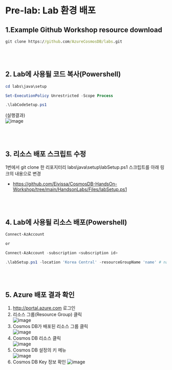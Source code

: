 # Pre-lab: Lab 환경 배포   

<!-- ## 파워쉘 모듈 설치
Azure 파워쉘 모듈이 설치되지 않은 경우 설치 해야 함 
```powershell
Set-ExecutionPolicy -ExecutionPolicy RemoteSigned -Scope CurrentUser

Install-Module -Name Az -Scope CurrentUser -Repository PSGallery -Force
```
Link: https://docs.microsoft.com/en-us/powershell/azure/install-az-ps
-->
## 1.Example Github Workshop resource download   
```cmd
git clone https://github.com/AzureCosmosDB/labs.git
```  
<br></br>
## 2. Lab에 사용될 코드 복사(Powershell)
```powershell
cd labs\java\setup

Set-ExecutionPolicy Unrestricted -Scope Process

.\labCodeSetup.ps1
```
(실행결과)   
![image](https://user-images.githubusercontent.com/44718680/182066913-759cfdc9-4407-4cf9-a47f-b16d5112a40d.png)



<br></br>
## 3. 리소스 배포 스크립트 수정
1번에서 git clone 한 리포지터리 labs\java\setup\labSetup.ps1 스크립트를 아래 링크의 내용으로 변경   
   
- https://github.com/Eivissa/CosmosDB-HandsOn-Workshop/tree/main/HandsonLabs/Files/labSetup.ps1


<br></br>
## 4. Lab에 사용될 리소스 배포(Powershell)
```powershell
Connect-AzAccount

or

Connect-AzAccount -subscription <subscription id>
```
```powershell
.\labSetup.ps1 -location 'Korea Central' -resourceGroupName 'name' # name을 원하는 이름으로 수정하세요
```
<br></br>
## 5. Azure 배포 결과 확인
1. http://portal.azure.com 로그인   
2. 리소스 그룹(Resource Group) 클릭    
![image](https://user-images.githubusercontent.com/44718680/182079888-16604b53-8567-4ebd-8d50-2540878cc68a.png)   
3. Cosmos DB가 배포된 리소스 그룹 클릭   
![image](https://user-images.githubusercontent.com/44718680/182079982-cce35025-be62-4dff-807d-05c320b886d3.png)   
4. Cosmos DB 리소스 클릭   
![image](https://user-images.githubusercontent.com/44718680/182080100-05b2c10b-b593-45dc-9a0e-8cb56a5b22d0.png)   
5. Cosmos DB 설정의 키 메뉴     
![image](https://user-images.githubusercontent.com/44718680/182080253-284c303e-a2ca-4ea8-b754-cb4fc76fab8b.png)   
6. Cosmos DB Key 정보 확인
![image](https://user-images.githubusercontent.com/44718680/182080319-8bda1aef-1a1e-4c10-bec6-e83a1327ab1b.png)
 

